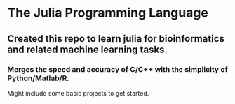 # The Julia Programming Language
## Created this repo to learn julia for bioinformatics and related machine learning tasks.
### Merges the speed and accuracy of C/C++ with the simplicity of Python/Matlab/R.

Might include some basic projects to get started.
